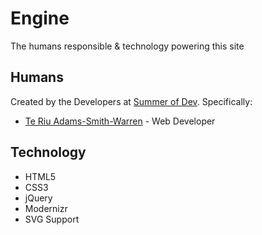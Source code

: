 # Engine

The humans responsible & technology powering this site
 
    
## Humans

Created by the Developers at [Summer of Dev](http://summerofdev.co.nz/). Specifically:

* [Te Riu Adams-Smith-Warren](http://twitter.com/tedawebguy) - Web Developer


## Technology

* HTML5
* CSS3
* jQuery
* Modernizr
* SVG Support
